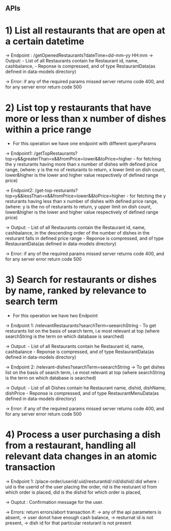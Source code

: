 ## APIs
# 1) List all restaurants that are open at a certain datetime

-> Endpoint : /getOpenedRestaurants?dateTime=dd-mm-yy HH:mm
-> Output: 
	- List of all Restaurants contain he Restaurant id, name, cashbalance,
	- Reponse is compressed, and of type RestaurantData(as defined in data-models directory)

-> Error: if any of the required params missed server returns code 400, and for any server error return code 500


# 2) List top y restaurants that have more or less than x number of dishes within a price range
- For this operation we have one endpoint with different queryParams

-> Endpoint1: /getTopRestaurants?top=y&&greaterThan=x&&fromPrice=lower&&toPrice=higher
	- for fetching the y resturants having more than x number of  dishes with defined price range,
		(where:  y is the no of resturants to return, x lower limit on dish count, lower&higher is the lower and higher value respectively of defined range price)

-> Endpoint2: /get-top-resturants?top=y&&lessThan=x&&fromPrice=lower&&toPrice=higher 
	- for fetching the y resturants having less than x number of dishes with defined price range,
		(where:  y is the no of resturants to return, y upper limit on dish count, lower&higher is the lower and higher value respectively of defined range price)

-> Output: 
	- List of all Restaurants contain the Restaurant id, name, cashbalance, in the descending order of the number of dishes in the resturant falls in defined price range
	- Reponse is compressed, and of type RestaurantData(as defined in data-models directory)

-> Error: if any of the required params missed server returns code 400, and for any server error return code 500

# 3) Search for restaurants or dishes by name, ranked by relevance to search term
- For this operation we have two Endpoint 

-> Endpoint 1: /relevantRestaurants?searchTerm=seearchString
		- To get resturants list on the basis of search term, i.e most relevant at top 
		(where searchString is the term on which database is searched)

-> Output: 
	- List of all Restaurants contain he Restaurant id, name, cashbalance
	- Reponse is compressed, and of type RestaurantData(as defined in data-models directory)

-> Endpoint 2: /relevant-dishes?searchTerm=seearchString
		-> To get dishes list on the basis of search term, i.e most relevant at top 
		(where searchString is the term on which database is searched)

-> Output: 
	- List of all Dishes contain he Restaurant name, dishid, dishName, dishPrice
	- Reponse is compressed, and of type RestaurantMenuData(as defined in data-models directory)

-> Error: if any of the required params missed server returns code 400, and for any server error return code 500

# 4) Process a user purchasing a dish from a restaurant, handling all relevant data changes in an atomic transaction

-> Endpoint 1: /place-order/userid/:uid/resturantid/:rid/dishid/:did
	where :
	uid is the userid of the user placing the order,
	rid is the resturant id from which order is placed, 
	did is the dishid for which order is placed,

-> Ouptut : Confirmation message for the user.

-> Errors: return errors/abort transaction if: 
		-> any of the api parameters is absent,
		-> user donot have enough cash balance,
		-> resturnat id is not present,
		-> dish id for that particular resturant is not present